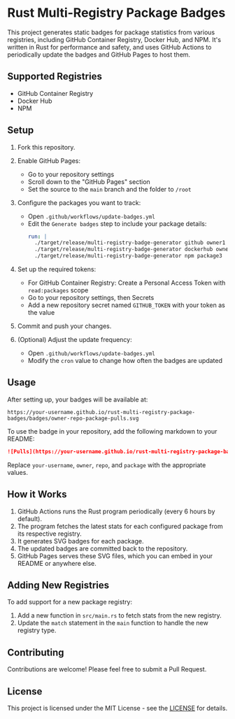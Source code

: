 # Rust Multi-Registry Package Badges

This project generates static badges for package statistics from various registries, including GitHub Container Registry, Docker Hub, and NPM. It's written in Rust for performance and safety, and uses GitHub Actions to periodically update the badges and GitHub Pages to host them.

## Supported Registries

- GitHub Container Registry
- Docker Hub
- NPM

## Setup

1. Fork this repository.

2. Enable GitHub Pages:
   - Go to your repository settings
   - Scroll down to the "GitHub Pages" section
   - Set the source to the `main` branch and the folder to `/root`

3. Configure the packages you want to track:
   - Open `.github/workflows/update-badges.yml`
   - Edit the `Generate badges` step to include your package details:
     ```yaml
     run: |
       ./target/release/multi-registry-badge-generator github owner1 repo1 package1
       ./target/release/multi-registry-badge-generator dockerhub owner2 repo2
       ./target/release/multi-registry-badge-generator npm package3
     ```

4. Set up the required tokens:
   - For GitHub Container Registry: Create a Personal Access Token with `read:packages` scope
   - Go to your repository settings, then Secrets
   - Add a new repository secret named `GITHUB_TOKEN` with your token as the value

5. Commit and push your changes.

6. (Optional) Adjust the update frequency:
   - Open `.github/workflows/update-badges.yml`
   - Modify the `cron` value to change how often the badges are updated

## Usage

After setting up, your badges will be available at:

```
https://your-username.github.io/rust-multi-registry-package-badges/badges/owner-repo-package-pulls.svg
```

To use the badge in your repository, add the following markdown to your README:

```markdown
![Pulls](https://your-username.github.io/rust-multi-registry-package-badges/badges/owner-repo-package-pulls.svg)
```

Replace `your-username`, `owner`, `repo`, and `package` with the appropriate values.

## How it Works

1. GitHub Actions runs the Rust program periodically (every 6 hours by default).
2. The program fetches the latest stats for each configured package from its respective registry.
3. It generates SVG badges for each package.
4. The updated badges are committed back to the repository.
5. GitHub Pages serves these SVG files, which you can embed in your README or anywhere else.

## Adding New Registries

To add support for a new package registry:

1. Add a new function in `src/main.rs` to fetch stats from the new registry.
2. Update the `match` statement in the `main` function to handle the new registry type.

## Contributing

Contributions are welcome! Please feel free to submit a Pull Request.

## License

This project is licensed under the MIT License - see the [LICENSE](file) for details.